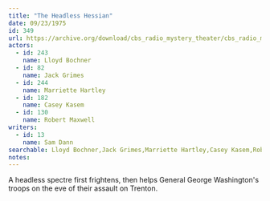 ```yaml
---
title: "The Headless Hessian"
date: 09/23/1975
id: 349
url: https://archive.org/download/cbs_radio_mystery_theater/cbs_radio_mystery_theater-0301-0350.zip/cbs_radio_mystery_theater-0301-0350%2Fcbsrmt_0349_the_headless_hessian.mp3
actors:  
  - id: 243
    name: Lloyd Bochner  
  - id: 82
    name: Jack Grimes  
  - id: 244
    name: Marriette Hartley  
  - id: 182
    name: Casey Kasem  
  - id: 130
    name: Robert Maxwell
writers:  
  - id: 13
    name: Sam Dann
searchable: Lloyd Bochner,Jack Grimes,Marriette Hartley,Casey Kasem,Robert Maxwell Sam Dann
notes:  
---
```

A headless spectre first frightens, then helps General George Washington's troops on the eve of their assault on Trenton.